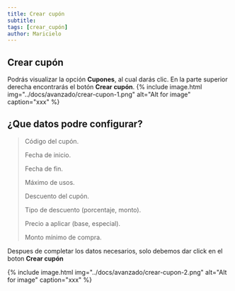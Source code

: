 ```yaml
---
title: Crear cupón
subtitle: 
tags: [crear_cupón]
author: Maricielo
---
```


## Crear cupón 
Podrás visualizar la opción **Cupones**, al cual darás clic. 
En la parte superior derecha encontrarás el botón **Crear cupón**.
{% include image.html img="../docs/avanzado/crear-cupon-1.png" alt="Alt for image" caption="xxx" %}

## ¿Que datos podre configurar?

> Código del cupón.
> 
> Fecha de inicio.
> 
> Fecha de fin.
> 
> Máximo de usos.
> 
> Descuento del cupón. 
> 
> Tipo de descuento (porcentaje, monto).
> 
> Precio a aplicar (base, especial).
> 
> Monto mínimo de compra.

Despues de completar los datos necesarios, solo debemos dar click en el boton **Crear cupón**

{% include image.html img="../docs/avanzado/crear-cupon-2.png" alt="Alt for image" caption="xxx" %}
